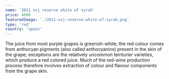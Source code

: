 ```yaml
---
name: '2011 vsj reserve white of syrah'
price: 4000
featuredImage: './2011-vsj-reserve-white-of-syrah.png'
type: 'red'
country: 'spain'
---
```


The juice from most purple grapes is greenish-white; the red colour comes from anthocyan pigments (also called anthocyanins) present in the skin of the grape; exceptions are the relatively uncommon teinturier varieties, which produce a red colored juice. Much of the red-wine production process therefore involves extraction of colour and flavour components from the grape skin.
